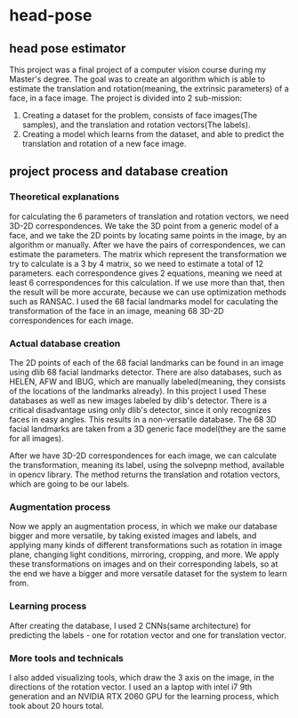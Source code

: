 # head-pose
## head pose estimator
This project was a final project of a computer vision course during my Master's degree.
The goal was to create an algorithm which is able to estimate the translation and rotation(meaning, the extrinsic parameters)
of a face, in a face image.
The project is divided into 2 sub-mission:
1. Creating a dataset for the problem, consists of face images(The samples), and the translation and rotation vectors(The labels).
2. Creating a model which learns from the dataset, and able to predict the translation and rotation of a new face image.

## project process and database creation
### Theoretical explanations
for calculating the 6 parameters of translation and rotation vectors, we need 3D-2D correspondences. We take the 3D point from a generic model of a face, and we take the 2D points by locating same points in the image, by an algorithm or manually.
After we have the pairs of correspondences, we can estimate the parameters.
The matrix which represent the transformation we try to calculate
is a 3 by 4 matrix, so we need to estimate a total of 12 parameters. each correspondence gives 2 equations, meaning we need at least
6 correspondences for this calculation. If we use more than that, then the result will be more accurate, because we can use optimization 
methods such as RANSAC.
I used the 68 facial landmarks model for caculating the transformation of the face in an image, meaning 68 3D-2D correspondences
for each image.

### Actual database creation
The 2D points of each of the 68 facial landmarks can be found in an image using dlib 68 facial landmarks detector.
There are also databases, such as HELEN, AFW and IBUG, which are manually labeled(meaning, they consists of the
locations of the landmarks already).
In this project I used These databases as well as new images labeled by dlib's detector.
There is a critical disadvantage using only dlib's detector, since it only recognizes faces in easy angles.
This results in a non-versatile database.
The 68 3D facial landmarks are taken from a 3D generic face model(they are the same for all images).

After we have 3D-2D correspondences for each image, we can calculate the transformation, meaning its label, using 
the solvepnp method, available in opencv library. The method returns the translation and rotation vectors, which are going to
be our labels.

### Augmentation process
Now we apply an augmentation process, in which we make our database bigger and more versatile, by taking existed images and labels, and applying many kinds of different transformations such as rotation in image plane, changing light conditions, mirroring, cropping, and more. We apply these transformations on images and on their corresponding labels, so at the end we have a bigger and more versatile dataset for the system to learn from.

### Learning process
After creating the database, I used 2 CNNs(same architecture) for predicting the labels - one for rotation vector and one for translation vector.

### More tools and technicals
I also added visualizing tools, which draw the 3 axis on the image, in the directions of the rotation vector.
I used an a laptop with intel i7 9th generation and an NVIDIA RTX 2060 GPU for the learning process, which took about 20 hours total.

